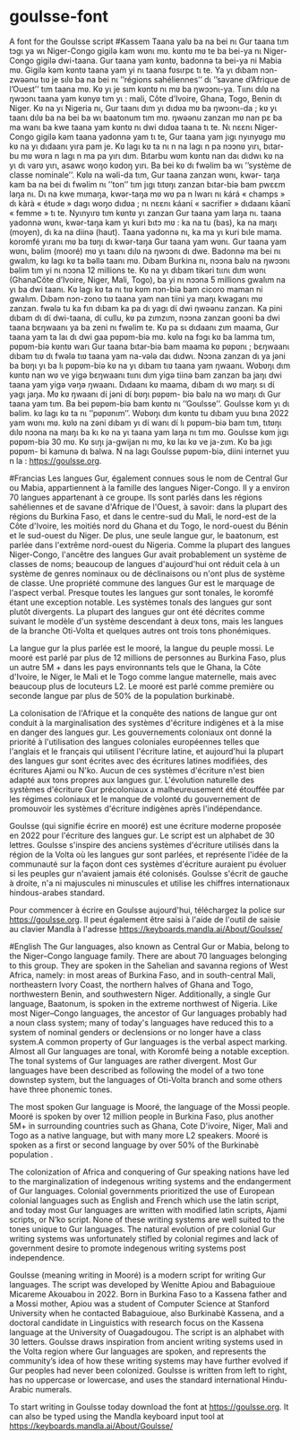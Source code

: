 # goulsse-font
A font for the Goulsse script
#Kassem
Taana yalʋ ba na bei nɩ Gur taana tɩm tɔgɩ ya wɩ Niger-Congo gigilə kam wʋnɩ mʋ. kʋntʋ mʋ te ba bei-ya nɩ Niger-Congo gigilə dwi-taana. Gur taana yam kʋntʋ, badonnə ta bei-ya ni Mabia mʋ. Gigilə kəm kʋntʋ taana yam yi nɩ taana fʋsɩrpɛ tɩ te. Ya yɩ dɩbam nɔn-zwəənu tɩʋ je sɩlʋ ba na bei nɩ ’’régions sahéliennes’’ dɩ ’’savane d’Afrique de l’Ouest’’ tɩm taana mʋ. Kʋ yɩ je sɩm kʋntʋ nɩ mʋ ba ŋwɔɔnɩ-ya. Tɩɩnɩ dɩlʋ na ŋwɔɔnɩ taana yam kʋnyʋ tɩm yɩ : mali, Côte d’Ivoire, Ghana, Togo, Benin dɩ Niger. Kʋ na yɩ Nigeria nɩ, Gur taanɩ dɩm yɩ dɩdʋa mʋ ba ŋwɔɔnɩ-da ; kʋ yɩ taanɩ dɩlʋ ba na bei ba wɩ baatonum tɩm mʋ.
ŋwəənu zanzan mʋ nan pɛ ba ma wanɩ ba kwe taana yam kʋntʋ nɩ dwi dɩdʋa taana tɩ te. Nɩ nɛɛnɩ Niger-Congo gigilə kəm taana yadonnə yam tɩ te, Gur taana yam jɩgɩ nyɩnyʋgʋ mʋ kʋ na yɩ dɩdaanɩ yɩra pam je. Kʋ lagɩ kʋ ta nɩ n na lagɩ n pa nɔɔnʋ yɩrɩ, bɩtar-bu mʋ wʋra n lagɩ n ma pa yɩrɩ dɩm. Bɩtarbu wʋm kʋntʋ nan daɩ dɩdwɩ kʋ na yɩ dɩ varʋ yɩrɩ, asawɛ woŋo kʋdoŋ yɩrɩ. Ba bei kʋ dɩ fwəlim ba wɩ ’’système de classe nominale’’. Kʋlʋ na wəli-da tɩm, Gur taana zanzan wʋnɩ, kwər- taŋa kam ba na bei dɩ fwəlim nɩ ’’ton’’ tɩm jɩgɩ tɩtʋŋɩ zanzan bɩtar-biə bam pwɛɛm laŋa nɩ. Dɩ na kwe mɩmaŋa, kwər-taŋa mʋ wʋ pa n lwarɩ nɩ kárá « champs » dɩ kàrà « étude » dagɩ woŋo dɩdʋa ; nɩ nɛɛnɩ káanɩ́ « sacrifier » dɩdaanɩ kāanɩ̄ « femme » tɩ te. Nyɩnyɩrʋ tɩm kʋntʋ yɩ zanzan Gur taana yam laŋa nɩ. taana yadonnə wʋnɩ, kwər-taŋa kam yɩ kuri bɩtɔ mʋ : ka na tu (bas), ka na maŋɩ (moyen), dɩ ka na diinə (haut). Taana yadonnə nɩ, ka ma yɩ kuri bɩle mama. koromfé yɩranɩ mʋ ba tʋŋɩ dɩ kwər-taŋa Gur taana yam wʋnɩ.
Gur taana yam wʋnɩ, bəlim (mooré) mʋ yɩ taanɩ dɩlʋ na ŋwɔɔnɩ dɩ dwe. Badonnə ma bei nɩ gwalɩm, kʋ lagɩ kʋ ta bəllə taanɩ mʋ. Dɩbam Burkina nɩ, nɔɔna balʋ na ŋwɔɔnɩ bəlim tɩm yi nɩ nɔɔna 12 millions te. Kʋ na yɩ dɩbam tikəri tɩɩnɩ dɩm wʋnɩ (GhanaCôte d’Ivoire, Niger, Mali, Togo), ba yi nɩ nɔɔna 5 millions gwalɩm na yɩ ba dwi taanɩ. Kʋ lagɩ kʋ ta nɩ tɩʋ kʋm nɔn-biə bam cicoro maman ni gwalɩm.
Dɩbam nɔn-zono tɩʋ taana yam nan tiini ya maŋɩ kwaganɩ mʋ zanzan. fwələ tu ka fɩn dɩbam ka pa dɩ yagɩ dɩ́ dwi ŋwəənu zanzan. Ka pini dɩbam dɩ dɩ́ dwi-taana, dɩ́ cullu, kʋ pa zɩmzɩm, nɔɔna zanzan gooni ba dwi taana bɛŋwaanɩ ya ba zeni nɩ fwəlim te. Kʋ pa sɩ dɩdaanɩ zɩm maama, Gur taana yam ta laɩ dɩ dwi gaa pʋpʋm-biə mʋ. kʋlʋ na fɔgɩ kʋ ba lamma tɩm, pʋpʋm-biə kʋntʋ warɩ Gur taana bɩtar-biə bam maama kʋ pʋpʋnɩ ; bɛŋwaanɩ dɩbam tɩʋ dɩ fwələ tɩʋ taana yam na-vələ daɩ dɩdwɩ.
Nɔɔna zanzan dɩ ya jəni ba bʋŋɩ yɩ ba lɩ pʋpʋm-biə kʋ na yɩ dɩbam tɩʋ taana yam ŋwaanɩ. Wʋbʋŋɩ dɩm kʋntʋ nan wʋ ve yigə bɛŋwaanɩ tɩɩnɩ dɩm yigə tiinə bam zanzan ba jaŋɩ dwi taana yam yigə vəŋə ŋwaanɩ.
Dɩdaanɩ kʋ maama, dɩbam dɩ wʋ maŋɩ sɩ dɩ́ yagɩ jaŋa. Mʋ kʋ ŋwaanɩ dɩ́ jəni dɩ́ bʋŋɩ pʋpʋm- biə balʋ na wʋ maŋɩ dɩ Gur taana yam tɩm. Ba bei pʋpʋm-biə bam kʋntʋ nɩ ’’Goulsse’’. Goulsse kʋm yɩ dɩ bəlim. kʋ lagɩ kʋ ta nɩ ’’pʋpʋnɩm’’. Wʋbʋŋɩ dɩm kʋntʋ tu dɩbam yuu bɩna 2022 yam wʋnɩ mʋ. kʋlʋ na zəni dɩbam yɩ dɩ́ wanɩ dɩ́ lɩ pʋpʋm-biə bam tɩm, tɩtʋŋɩ dɩlʋ nɔɔna na maŋɩ ba kɩ kʋ na yɩ taana yam laŋa nɩ tɩm mʋ.
Goulsse kʋm jɩgɩ pʋpʋm-biə 30 mʋ. Kʋ sɩŋɩ ja-gwijan nɩ mʋ, kʋ laɩ kʋ ve ja-zɩm. Kʋ ba jɩgɩ pʋpʋm- bi kamunə dɩ balwa.
N na lagɩ Goulsse pʋpʋm-biə, diini internet yuu n la : https://goulsse.org.

#Francias 
Les langues Gur, également connues sous le nom de Central Gur ou Mabia, appartiennent à la famille des langues Niger-Congo. Il y a environ 70 langues appartenant à ce groupe. Ils sont parlés dans les régions sahéliennes et de savane d'Afrique de l'Ouest, à savoir: dans la plupart des régions du Burkina Faso, et dans le centre-sud du Mali, le nord-est de la Côte d'Ivoire, les moitiés nord du Ghana et du Togo, le nord-ouest du Bénin et le sud-ouest du Niger. De plus, une seule langue gur, le baatonum, est parlée dans l'extrême nord-ouest du Nigeria. Comme la plupart des langues Niger-Congo, l'ancêtre des langues Gur avait probablement un système de classes de noms; beaucoup de langues d'aujourd'hui ont réduit cela à un système de genres nominaux ou de déclinaisons ou n'ont plus de système de classe. Une propriété commune des langues Gur est le marquage de l'aspect verbal. Presque toutes les langues gur sont tonales, le koromfé étant une exception notable. Les systèmes tonals des langues gur sont plutôt divergents. La plupart des langues gur ont été décrites comme suivant le modèle d'un système descendant à deux tons, mais les langues de la branche Oti-Volta et quelques autres ont trois tons phonémiques.
 
La langue gur la plus parlée est le mooré, la langue du peuple mossi. Le mooré est parlé par plus de 12 millions de personnes au Burkina Faso, plus un autre 5M + dans les pays environnants tels que le Ghana, la Côte d'Ivoire, le Niger, le Mali et le Togo comme langue maternelle, mais avec beaucoup plus de locuteurs L2. Le mooré est parlé comme première ou seconde langue par plus de 50% de la population burkinabè.
 
La colonisation de l'Afrique et la conquête des nations de langue gur ont conduit à la marginalisation des systèmes d'écriture indigènes et à la mise en danger des langues gur. Les gouvernements coloniaux ont donné la priorité à l'utilisation des langues coloniales européennes telles que l'anglais et le français qui utilisent l'écriture latine, et aujourd'hui la plupart des langues gur sont écrites avec des écritures latines modifiées, des écritures Ajami ou N'ko. Aucun de ces systèmes d'écriture n'est bien adapté aux tons propres aux langues gur. L'évolution naturelle des systèmes d'écriture Gur précoloniaux a malheureusement été étouffée par les régimes coloniaux et le manque de volonté du gouvernement de promouvoir les systèmes d'écriture indigènes après l'indépendance.
 
Goulsse (qui signifie écrire en mooré) est une écriture moderne proposée en 2022 pour l'écriture des langues gur. Le script est un alphabet de 30 lettres. Goulsse s'inspire des anciens systèmes d'écriture utilisés dans la région de la Volta où les langues gur sont parlées, et représente l'idée de la communauté sur la façon dont ces systèmes d'écriture auraient pu évoluer si les peuples gur n'avaient jamais été colonisés. Goulsse s'écrit de gauche à droite, n'a ni majuscules ni minuscules et utilise les chiffres internationaux hindous-arabes standard.
 
Pour commencer à écrire en Goulsse aujourd'hui, téléchargez la police sur https://goulsse.org. Il peut également être saisi à l'aide de l'outil de saisie au clavier Mandla à l'adresse https://keyboards.mandla.ai/About/Goulsse/

#English
The Gur languages, also known as Central Gur or Mabia, belong to the Niger–Congo language family. There are about 70 languages belonging to this group. They are spoken in the Sahelian and savanna regions of West Africa, namely: in most areas of Burkina Faso, and in south-central Mali, northeastern Ivory Coast, the northern halves of Ghana and Togo, northwestern Benin, and southwestern Niger. Additionally, a single Gur language, Baatonum, is spoken in the extreme northwest of Nigeria. Like most Niger–Congo languages, the ancestor of Gur languages probably had a noun class system; many of today's languages have reduced this to a system of nominal genders or declensions or no longer have a class system.A common property of Gur languages is the verbal aspect marking. Almost all Gur languages are tonal, with Koromfé being a notable exception. The tonal systems of Gur languages are rather divergent. Most Gur languages have been described as following the model of a two tone downstep system, but the languages of Oti-Volta branch and some others have three phonemic tones.

The most spoken Gur language is Mooré, the language of the Mossi people. Mooré is spoken by over 12 million people in Burkina Faso, plus another 5M+ in surrounding countries such as Ghana, Cote D'ivoire, Niger, Mali and Togo as a native language, but with many more L2 speakers. Mooré is spoken as a first or second language by over 50% of the Burkinabè population .

The colonization of Africa and conquering of Gur speaking nations have led to the marginalization  of indegenous writing systems and the endangerment of Gur languages. Colonial governments  prioritized the use of European colonial languages such as English and French which use the latin script, and today most Gur languages are written with modified latin scripts, Ajami scripts, or N’ko script. None of these writing systems are well suited to the tones unique to Gur languages. The natural evolution of pre colonial Gur writing systems was unfortunately stifled by colonial regimes and lack of government desire to promote indegenous writing systems post independence.

Goulsse (meaning writing in Mooré) is a modern script for writing Gur languages. The script was developed by Wenitte Apiou and Babaguioue Micareme Akouabou in 2022. Born in Burkina Faso to a Kassena father and a Mossi mother, Apiou was a student of Computer Science at Stanford University when he contacted Babaguioue, also Burkinabè Kassena, and a doctoral candidate in Linguistics with research focus on the Kassena language at the University of Ouagadougou.  The script is an alphabet with 30 letters. Goulsse draws inspiration from ancient writing systems used in the Volta region where Gur languages are spoken, and represents the community’s idea of how these writing systems may have further evolved if Gur peoples had never been colonized. Goulsse is written from left to right, has no uppercase or lowercase, and uses the standard international Hindu-Arabic numerals. 

To start writing in Goulsse today download the font at https://goulsse.org. It can also be typed using the Mandla keyboard input tool at https://keyboards.mandla.ai/About/Goulsse/

 


